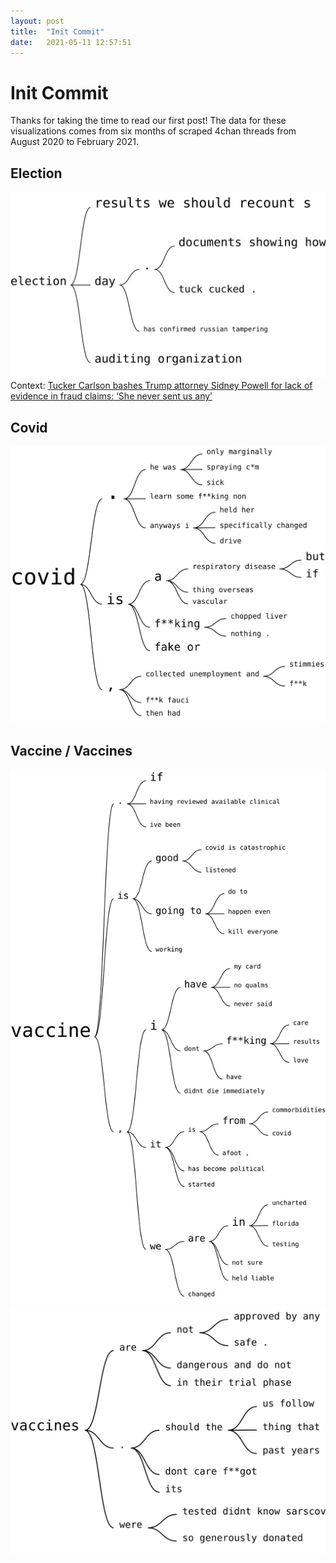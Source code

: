 ```yaml
---
layout: post
title:  "Init Commit"
date:   2021-05-11 12:57:51
---
```


# Init Commit
Thanks for taking the time to read our first post! The data for these visualizations comes from six months of scraped 4chan threads from August 2020 to February 2021.

## Election
![Election](initcommit/election.svg)
Context: [Tucker Carlson bashes Trump attorney Sidney Powell for lack of evidence in fraud claims: ‘She never sent us any’](https://www.washingtonpost.com/nation/2020/11/20/tucker-carlson-sidney-powell-fraud/)

## Covid
![Covid](initcommit/covid.svg)

## Vaccine / Vaccines
![Vaccine](initcommit/vaccine.svg)
![Vaccines](initcommit/vaccines.svg)
